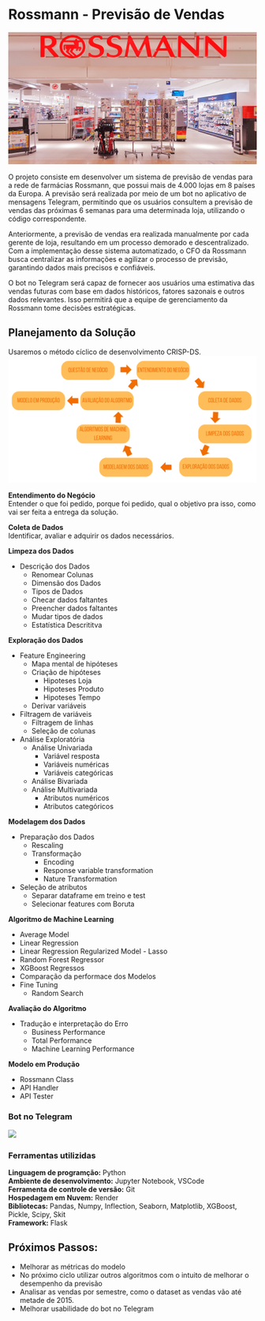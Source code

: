 # Rossmann - Previsão de Vendas
<img src='img/rossmann_shop_foto.jpg'>

O projeto consiste em desenvolver um sistema de previsão de vendas para a rede de farmácias Rossmann, que possui mais de 4.000 lojas em 8 países da Europa. A previsão será realizada por meio de um bot no aplicativo de mensagens Telegram, permitindo que os usuários consultem a previsão de vendas das próximas 6 semanas para uma determinada loja, utilizando o código correspondente.

Anteriormente, a previsão de vendas era realizada manualmente por cada gerente de loja, resultando em um processo demorado e descentralizado. Com a implementação desse sistema automatizado, o CFO da Rossmann busca centralizar as informações e agilizar o processo de previsão, garantindo dados mais precisos e confiáveis.

O bot no Telegram será capaz de fornecer aos usuários uma estimativa das vendas futuras com base em dados históricos, fatores sazonais e outros dados relevantes. Isso permitirá que a equipe de gerenciamento da Rossmann tome decisões estratégicas.

## Planejamento da Solução
Usaremos o método cíclico de desenvolvimento CRISP-DS.</br>
<img src='img/crisp-ds.png'>

<b> Entendimento do Negócio</b><br>
Entender o que foi pedido, porque foi pedido, qual o objetivo pra isso, como vai ser feita a entrega da solução.

<b> Coleta de Dados</b><br>
Identificar, avaliar e adquirir os dados necessários.

<b> Limpeza dos Dados</b>
* Descrição dos Dados
    * Renomear Colunas
    * Dimensão dos Dados
    * Tipos de Dados
    * Checar dados faltantes
    * Preencher dados faltantes
    * Mudar tipos de dados
    * Estatística Descrititva

<b> Exploração dos Dados</b>
* Feature Engineering
    * Mapa mental de hipóteses
    * Criação de hipóteses
        * Hipoteses Loja
        * Hipoteses Produto
        * Hipoteses Tempo
    * Derivar variáveis
* Filtragem de variáveis
    * Filtragem de linhas
    * Seleção de colunas
* Análise Exploratória
    * Análise Univariada
        * Variável resposta
        * Variáveis numéricas
        * Variáveis categóricas
    * Análise Bivariada
    * Análise Multivariada
        * Atributos numéricos
        * Atributos categóricos

<b> Modelagem dos Dados</b>
* Preparação dos Dados
    * Rescaling
    * Transformação
        * Encoding
        * Response variable transformation
        * Nature Transformation
* Seleção de atributos
    * Separar dataframe em treino e test
    * Selecionar features com Boruta

<b> Algoritmo de Machine Learning</b>
* Average Model
* Linear Regression
* Linear Regression Regularized Model - Lasso
* Random Forest Regressor
* XGBoost Regressos
* Comparação da performace dos Modelos
* Fine Tuning
    * Random Search

<b> Avaliação do Algoritmo</b>
* Tradução e interpretação do Erro
    * Business Performance
    * Total Performance
    * Machine Learning Performance

<b> Modelo em Produção</b>
* Rossmann Class
* API Handler
* API Tester

### Bot no Telegram
<img src='img/bot_telegram.gif'>


### Ferramentas utilizidas
<b> Linguagem de programção:</b> Python <br>
<b>Ambiente de desenvolvimento:</b> Jupyter Notebook, VSCode<br>
<b>Ferramenta de controle de versão:</b> Git<br>
<b>Hospedagem em Nuvem:</b> Render<br>
<b>Bibliotecas:</b> Pandas, Numpy, Inflection, Seaborn, Matplotlib, XGBoost, Pickle, Scipy, Skit<br>
<b>Framework:</b> Flask<br>

## Próximos Passos:
* Melhorar as métricas do modelo
* No próximo ciclo utilizar outros algoritmos com o intuito de melhorar o desempenho da previsão
* Analisar as vendas por semestre, como o dataset as vendas vão até metade de 2015.
* Melhorar usabilidade do bot no Telegram

